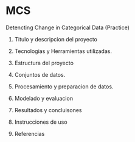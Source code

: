 # MCS
Detencting Change in Categorical Data (Practice)


1. Titulo y descripcion del proyecto

2. Tecnologias y Herramientas utilizadas.

3. Estructura del proyecto

4. Conjuntos de datos.

5. Procesamiento y preparacion de datos.

6. Modelado y evaluacion

7. Resultados y concluisones

8. Instrucciones de uso

9. Referencias
